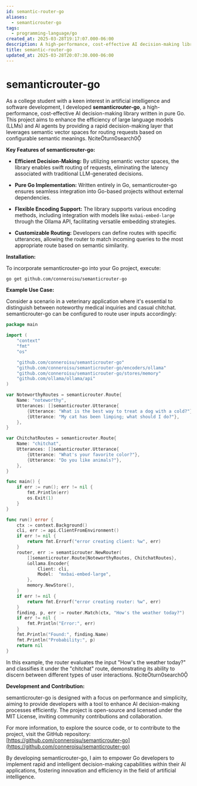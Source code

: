 ```yaml
---
id: semantic-router-go
aliases:
  - semanticrouter-go
tags:
  - programming-language/go
created_at: 2025-03-28T19:17:07.000-06:00
description: A high-performance, cost-effective AI decision-making library written in pure Go.
title: semantic-router-go
updated_at: 2025-03-28T20:07:30.000-06:00
---
```


# semanticrouter-go

As a college student with a keen interest in artificial intelligence and software development, I developed **semanticrouter-go**, a high-performance, cost-effective AI decision-making library written in pure Go. This project aims to enhance the efficiency of large language models (LLMs) and AI agents by providing a rapid decision-making layer that leverages semantic vector spaces for routing requests based on configurable semantic meanings. citeturn0search0

**Key Features of semanticrouter-go:**

- **Efficient Decision-Making:** By utilizing semantic vector spaces, the library enables swift routing of requests, eliminating the latency associated with traditional LLM-generated decisions.

- **Pure Go Implementation:** Written entirely in Go, semanticrouter-go ensures seamless integration into Go-based projects without external dependencies.

- **Flexible Encoding Support:** The library supports various encoding methods, including integration with models like `mxbai-embed-large` through the Ollama API, facilitating versatile embedding strategies.

- **Customizable Routing:** Developers can define routes with specific utterances, allowing the router to match incoming queries to the most appropriate route based on semantic similarity.

**Installation:**

To incorporate semanticrouter-go into your Go project, execute:

```bash
go get github.com/conneroisu/semanticrouter-go
```

**Example Use Case:**

Consider a scenario in a veterinary application where it's essential to distinguish between noteworthy medical inquiries and casual chitchat. semanticrouter-go can be configured to route user inputs accordingly:

```go
package main

import (
	"context"
	"fmt"
	"os"

	"github.com/conneroisu/semanticrouter-go"
	"github.com/conneroisu/semanticrouter-go/encoders/ollama"
	"github.com/conneroisu/semanticrouter-go/stores/memory"
	"github.com/ollama/ollama/api"
)

var NoteworthyRoutes = semanticrouter.Route{
	Name: "noteworthy",
	Utterances: []semanticrouter.Utterance{
		{Utterance: "What is the best way to treat a dog with a cold?"},
		{Utterance: "My cat has been limping; what should I do?"},
	},
}

var ChitchatRoutes = semanticrouter.Route{
	Name: "chitchat",
	Utterances: []semanticrouter.Utterance{
		{Utterance: "What's your favorite color?"},
		{Utterance: "Do you like animals?"},
	},
}

func main() {
	if err := run(); err != nil {
		fmt.Println(err)
		os.Exit(1)
	}
}

func run() error {
	ctx := context.Background()
	cli, err := api.ClientFromEnvironment()
	if err != nil {
		return fmt.Errorf("error creating client: %w", err)
	}
	router, err := semanticrouter.NewRouter(
		[]semanticrouter.Route{NoteworthyRoutes, ChitchatRoutes},
		&ollama.Encoder{
			Client: cli,
			Model:  "mxbai-embed-large",
		},
		memory.NewStore(),
	)
	if err != nil {
		return fmt.Errorf("error creating router: %w", err)
	}
	finding, p, err := router.Match(ctx, "How's the weather today?")
	if err != nil {
		fmt.Println("Error:", err)
	}
	fmt.Println("Found:", finding.Name)
	fmt.Println("Probability:", p)
	return nil
}
```

In this example, the router evaluates the input "How's the weather today?" and classifies it under the "chitchat" route, demonstrating its ability to discern between different types of user interactions. citeturn0search0

**Development and Contribution:**

semanticrouter-go is designed with a focus on performance and simplicity, aiming to provide developers with a tool to enhance AI decision-making processes efficiently. The project is open-source and licensed under the MIT License, inviting community contributions and collaboration.

For more information, to explore the source code, or to contribute to the project, visit the GitHub repository: [https://github.com/conneroisu/semanticrouter-go](https://github.com/conneroisu/semanticrouter-go)

By developing semanticrouter-go, I aim to empower Go developers to implement rapid and intelligent decision-making capabilities within their AI applications, fostering innovation and efficiency in the field of artificial intelligence.
